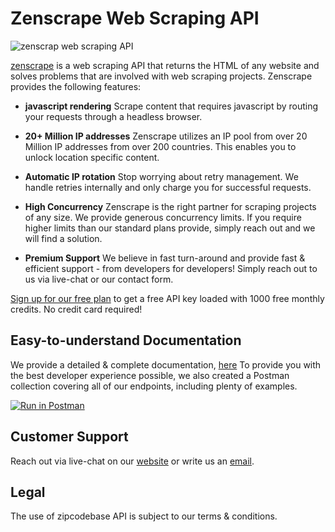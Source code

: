 # Zenscrape Web Scraping API

![zenscrap web scraping API](https://zenscrape.com/wp-content/uploads/2021/02/github-zenscrape.jpg)


[zenscrape](https://zenscrape.com) is a web scraping API that returns the HTML of any website and solves problems that are involved with web scraping projects. Zenscrape provides the following features: 

* **javascript rendering**
Scrape content that requires javascript by routing your requests through a headless browser.

* **20+ Million IP addresses**
Zenscrape utilizes an IP pool from over 20 Million IP addresses from over 200 countries. This enables you to unlock location specific content.

* **Automatic IP rotation**
Stop worrying about retry management. We handle retries internally and only charge you for successful requests.

* **High Concurrency**
Zenscrape is the right partner for scraping projects of any size. We provide generous concurrency limits. If you require higher limits than our standard plans provide, simply reach out and we will find a solution.

* **Premium Support**
We believe in fast turn-around and provide fast & efficient support - from developers for developers!
Simply reach out to us via live-chat or our contact form.

[Sign up for our free plan](https://app.zenscrape.com/register) to get a free API key loaded with 1000 free monthly credits. No credit card required!

## Easy-to-understand Documentation

We provide a detailed & complete documentation, [here](https://app.zenscrape.com/documentation)
To provide you with the best developer experience possible, we also created a Postman collection covering all of our endpoints, including plenty of examples.

[![Run in Postman](https://run.pstmn.io/button.svg)](https://app.getpostman.com/run-collection/85f8b936e3e1870c3fa9)

## Customer Support
Reach out via live-chat on our [website](https://zenscrape.com) or write us an [email](mailto:support@zenscrape.com).

## Legal
The use of zipcodebase API is subject to our terms & conditions.
